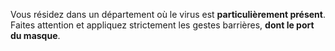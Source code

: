 Vous résidez dans un département où le virus est **particulièrement présent**. Faites attention et appliquez strictement les gestes barrières, **dont le port du masque**.
